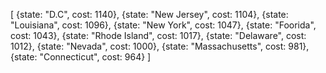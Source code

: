 [
    {state: "D.C", cost: 1140},
    {state: "New Jersey", cost: 1104},
    {state: "Louisiana", cost: 1096},
    {state: "New York", cost: 1047},
    {state: "Foorida", cost: 1043},
    {state: "Rhode Island", cost: 1017},
    {state: "Delaware", cost: 1012},
    {state: "Nevada", cost: 1000},
    {state: "Massachusetts", cost: 981},
    {state: "Connecticut", cost: 964}
]

